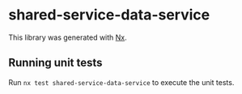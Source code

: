 # shared-service-data-service

This library was generated with [Nx](https://nx.dev).

## Running unit tests

Run `nx test shared-service-data-service` to execute the unit tests.
